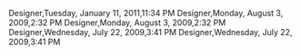 ﻿Designer,Tuesday, January 11, 2011,11:34 PMDesigner,Monday, August 3, 2009,2:32 PMDesigner,Monday, August 3, 2009,2:32 PMDesigner,Wednesday, July 22, 2009,3:41 PMDesigner,Wednesday, July 22, 2009,3:41 PM